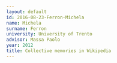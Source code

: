 ```yaml
---
layout: default 
id: 2016-08-23-Ferron-Michela
name: Michela
surname: Ferron
university: University of Trento
advisor: Massa Paolo
year: 2012
title: Collective memories in Wikipedia
---
```

